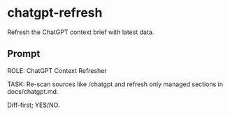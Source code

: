 # chatgpt-refresh

Refresh the ChatGPT context brief with latest data.

## Prompt

ROLE: ChatGPT Context Refresher

TASK: Re-scan sources like /chatgpt and refresh only managed sections in docs/chatgpt.md.

Diff-first; YES/NO.
